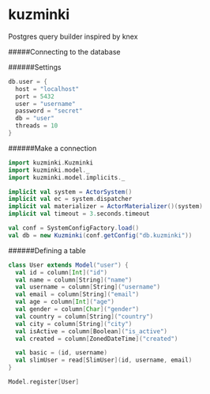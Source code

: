# kuzminki
Postgres query builder inspired by knex

#####Connecting to the database

######Settings
```sbt
db.user = {
  host = "localhost"
  port = 5432
  user = "username"
  password = "secret"
  db = "user"
  threads = 10
}
```

######Make a connection
```scala
import kuzminki.Kuzminki
import kuzminki.model._
import kuzminki.model.implicits._

implicit val system = ActorSystem()
implicit val ec = system.dispatcher
implicit val materializer = ActorMaterializer()(system)
implicit val timeout = 3.seconds.timeout

val conf = SystemConfigFactory.load()
val db = new Kuzminki(conf.getConfig("db.kuzminki"))
```

######Defining a table
```scala
class User extends Model("user") {
  val id = column[Int]("id")
  val name = column[String]("name")
  val username = column[String]("username")
  val email = column[String]("email")
  val age = column[Int]("age")
  val gender = column[Char]("gender")
  val country = column[String]("country")
  val city = column[String]("city")
  val isActive = column[Boolean]("is_active")
  val created = column[ZonedDateTime]("created")

  val basic = (id, username)
  val slimUser = read[SlimUser](id, username, email)
}

Model.register[User]
```













































